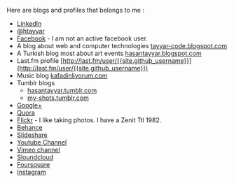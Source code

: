 Here are blogs and profiles that belongs to me :  

- [<span class="fa fa-linkedin" style="color:#4875B4"></span> LinkedIn][linkedin]
- [<span class="fa fa-twitter" style="color:#33CCFF"></span> @htayyar][twitter]
- [<span class="fa fa-facebook" style="color:#3B5998"></span> Facebook][face] - I am not an active facebook user.
- A blog about web and computer technologies [tayyar-code.blogspot.com][blog1]
- A Turkish blog most about art events  [hasantayyar.blogspot.com][blog2]
- Last.fm profile [http://last.fm/user/{{site.github_username}}](http://last.fm/user/{{site.github_username}})
- Music blog [kafadinliyorum.com][music-blog]
- <span class="fa fa-tumblr" style="color:#2B4964"></span> Tumblr blogs 
  - [hasantayyar.tumblr.com][tumblr1] 
  - [my-shots.tumblr.com][tumblr2]
- [<span class="fa fa-google-plus" style="color:#C63D2D"></span>  Google+][plus]
- [Quora][quora]
- [<span class="fa fa-flickr" style="color:#FE0883"></span> Flickr][flickr] - I like taking photos.  I have a Zenit Ttl 1982.
- [Behance][behance] 
- [Slideshare][slideshare] 
- <span class="fa fa-youtube" style="color:#FF3333"></span> [Youtube Channel][yt]
- <span class="fa fa-vimeo-square" style="color:#86B32D"></span>  [Vimeo channel][vimeo]
- <span class="fa fa-soundcloud" style="color:#ff3a00"></span> [Sloundcloud][s] 
- [<span class="fa fa-foursquare" style="color:#FE0883"></span> Foursquare][fq] 
- [<span class="fa fa-instagram" style="color:#FE0883"></span> Instagram][instagram]

[s]: https://soundcloud.com/hasantayyar
[vimeo]: http://www.vimeo.com/hasantayyar
[yt]: http://www.youtube.com/hasantayyar
[face]: http://www.facebook.com/profile.php?id=585582134
[twitter]: http://twitter.com/htayyar
[linkedin]: http://www.linkedin.com/in/hasantayyar
[blog1]: http://tayyar-code.blogspot.com
[blog2]: http://hasantayyar.blogspot.com
[music-blog]: http://kafadinliyorum.com
[tumblr1]: http://hasantayyar.tumblr.com
[tumblr2]: http://my-shots.tumblr.com
[plus]: http://google.com/+HasanTayyarBESIK/
[quora]: http://www.quora.com/hasan-tayyar-be%c5%9fik
[slideshare]: http://www.slideshare.net/hasantayyar
[flickr]: http://www.flickr.com/people/hasantayyar/
[behance]: https://www.behance.net/hasantayyar
[fq]: https://foursquare.com/htayyar
[instagram]: http://instagram.com/tayyarsah
